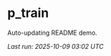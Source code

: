 # p_train

Auto-updating README demo.

<!--START_SECTION:status-->
_Last run: 2025-10-09 03:02 UTC_
<!--END_SECTION:status-->

























































































































































































































































































































































































































































































































































































































































































































































































































































































































































































































































































